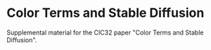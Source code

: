 # Color Terms and Stable Diffusion

Supplemental material for the CIC32 paper "Color Terms and Stable Diffusion".


